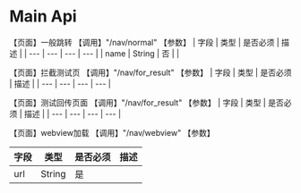 # Main Api


【页面】一般跳转
【调用】"/nav/normal"
【参数】
| 字段 | 类型 | 是否必须 | 描述 |
| --- | --- | --- | --- |
| name | String | 否 |   |


【页面】拦截测试页
【调用】"/nav/for_result"
【参数】
| 字段 | 类型 | 是否必须 | 描述 |
| --- | --- | --- | --- |

【页面】测试回传页面
【调用】"/nav/for_result"
【参数】
| 字段 | 类型 | 是否必须 | 描述 |
| --- | --- | --- | --- |


【页面】webview加载
【调用】"/nav/webview"
【参数】

| 字段 | 类型 | 是否必须 | 描述 |
| --- | --- | --- | --- |
| url | String | 是 |  |
